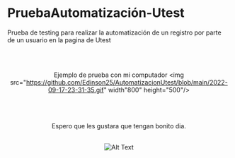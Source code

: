# PruebaAutomatización-Utest
Prueba de testing para realizar la automatización de un registro por parte de un usuario en la pagina de Utest




<br>
<br> 




<div align="center">
  
  
Ejemplo de prueba con mi computador
<img src="https://github.com/Edinson25/AutomatizacionUtest/blob/main/2022-09-17-23-31-35.gif" width"800" height="500"/>
  
  
<br> 


<br> 
  
  



<div align="center">
 <br> 
 Espero que les gustara que tengan bonito dia. 
   <br> 
     <br> 
  
![Alt Text](https://media.giphy.com/media/vFKqnCdLPNOKc/giphy.gif)
  
</div>

